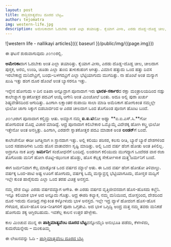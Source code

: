 ```yaml
---
layout: post
title: ಪಾಶ್ಚಿಮಾತ್ಯವೆಂಬ ದೂರದ ಬೆಟ್ಟ…
author: tejomatra
img: western-life.jpg
description: ಅಮೇರಿಕಾದಾಗ ಓದಬೇಕು ಅಂತ ಎಲ್ಲಾ ತಯಾರಿತ್ತು. ಕೈಯಾಗ ವೀಸಾ, ಎರಡು ದೊಡ್ಡ-ದೊಡ್ಡ ಚೀಲ, ಚೀಲದಾಗ ಪುಸ್ತಕ, ಅರಬಿ, ಉಂಡಿ, ಚೂಡಾ ಎಲ್ಲಾ ತುಂಬಿ ತುಳುಕುಹಂಗ ಆಗಿತ್ತು. ವಿಮಾನ ಹತ್ತುದು ಒಂದ ಹತ್ತು ದಿವಸ ಇರಬೇಕಾದ್ರ ಮನಿದೇವ್ರಿಗೆ, ಬಂಧು-ಬಳಗದವ್ರಿಗೆ ಎಲ್ಲಾ ಭೆಟ್ಟಿಯಾಗುದು ಮುಗದಿತ್ತು.
---
```


![western life - nallikayi articles]({{ baseurl }}/public/img/{{page.img}})

<i class="fa fa-quote-left fa fa-pull-left fa-border"></i>ಈ ಘಟನೆ ಶುರುವಾಗುವುದು  ೨೦೧೦ರಲ್ಲಿ.

**ಅಮೇರಿಕಾ**ದಾಗ ಓದಬೇಕು ಅಂತ ಎಲ್ಲಾ ತಯಾರಿತ್ತು. ಕೈಯಾಗ ವೀಸಾ, ಎರಡು ದೊಡ್ಡ-ದೊಡ್ಡ ಚೀಲ, ಚೀಲದಾಗ ಪುಸ್ತಕ, ಅರಬಿ, ಉಂಡಿ, ಚೂಡಾ ಎಲ್ಲಾ ತುಂಬಿ ತುಳುಕುಹಂಗ ಆಗಿತ್ತು. ವಿಮಾನ ಹತ್ತುದು ಒಂದ ಹತ್ತು ದಿವಸ ಇರಬೇಕಾದ್ರ ಮನಿದೇವ್ರಿಗೆ, ಬಂಧು-ಬಳಗದವ್ರಿಗೆ ಎಲ್ಲಾ ಭೆಟ್ಟಿಯಾಗುದು ಮುಗದಿತ್ತು. ನಾ ಹೊಂಟೆ ಅಂತ ಮನ್ಯಾಗ ಖುಷಿ ಇತ್ತು ಹಂಗ ದೂರ ಹೊಂಟೆ ಅಂತ ಬ್ಯಾಸರನೂ ಇತ್ತು. 

ಇನ್ನೇನ ಹೋಗುದು ೪ ದಿನ ಐತಿಪಾ ಅನ್ನೂದ್ರಾಗ ಪೂನಾದಾಗ ಇರು **ಭಾರತ-ಸರ್ಕಾರ**ದ ರಕ್ಷಾ ಮಂತ್ರಾಲಯದಿಂದ ನಡ್ಸು ಕಾಲೇಜ್ನ್ಯಾಗ ಸ್ನಾತಕೋತ್ತರ ಪದವಿಗೆ ಆಯ್ಕೆ ಆಗೇನಿ ಅಂತ ಮಿಂಚೋಲೆ ಬಂತು. ಅದೂ ಅಲ್ಲಿ ಪುರಾ ಖರ್ಚು ಶಿಷ್ಯವೇತನದಿಂದ ಆಗುದಿತ್ತು. ಹಿಂಗಾಗಿ ಲಕ್ಷಾಂತರ ರುಪಾಯಿ ಸಾಲಾ ಮಾಡಿ ಅಮೆರಿಕಾಗ ಹೋಗುಕಿಂತ ನಮ್ಮಲ್ಲೇ ಛುಲೋ ಜಾಗಾ ಸಿಕ್ಕಾಗ ಬಿಡಬಾರ್ದಂದ ಆ ಎರಡ ಚೀಲದಾಗ ಒಂದ ತೊಗೊಂಡ ಪೂನಾಗ ಹೊಂಟ ಬಂದೆ.

೨೦೧೨ರಾಗ ಪೂನಾದಾಗ ಕಲ್ತಿದ್ದು ಆತು. ಅಮ್ಯಾಗ ನಮ್ಮ **ಐ.ಐ.ಟಿ**ನೋ ಅಥ್ವಾ **ಐ.ಐ.ಎಸ್.ಸಿ.**ಗೋ ಹೋಗುದಂತ ಮೊದ್ಲ ವಿಚಾರ ಮಾಡಿದ್ದೆ. ಆದ್ರ ಪೂನಾದಾಗ ಕಲಿಬೇಕಾರ ಒಮ್ಮೊಮ್ಮೆ ವಿದೇಶಕ್ಕ ಹೋಗಿ ಕಲ್ತ್ರ ಛುಲೋ ಇತ್ತೇನೋ ಅಂತ ಅನಸ್ತಿತ್ತು. ಹಿಂಗಾಗಿ, ಎರಡನೇ ಸ್ನಾತಕೋತ್ತರ ಪದವಿ ಮಾಡಾಕ ಅಂತ **ಲಂಡನ್**ಗೆ ಬಂದೆ.

ಕಾಲೇಜೇನೋ ಈಡೀ ಜಗತ್ತಿನಾಗ ೫ ಸ್ಥಾನದಾಗ ಇತ್ತು. ಅಲ್ಲಿ ಕಲಿಯು ಪರಿಸರ, ಕಲಸು ರೀತಿ, ಬ್ಯಾರೆ ಬ್ಯಾರೆ ದೇಶಗಳಿಂದ ಬಂದ ಸಹಪಾಠಿಗಳು ಒಂದು ಹೊಸ ವಾತಾವರಣ ಸೃಷ್ಟಿ ಮಾಡಿತ್ತು. ಅಲ್ಲಿ ಒಂದ ವರ್ಷ ಹೆಂಗ ಹೋತು ಅಂತ ತಿಳಿಲಿಲ್ಲ. ಅದ್ರಾಗೂ ನಾಕ ತಿಂಗ್ಳು **ಜರ್ಮನಿ**ಗೆ ಸಂಶೋಧನೆಗೆ ಬಂದಿದ್ದೆ. ಲಂಡನಾಗ ಕಲಿಯುದು ಮುಗದ್ಯ್ಮಾಗ ಒಂದೆರಡ ವಾರ ರಜಾ ತೊಗೊಂಡು ಮನಿಗೆ ಹೋಗಿ ರೊಟ್ಟಿ-ಝುಣುಕ ಹೊಡ್ದು, ಹೊಸ ಕೆಲ್ಸಕ್ಕ ಸೇರ್ಕೋಳಾಕ ಮತ್ತ ಜರ್ಮನಿಗೆ ಬಂದೆ. 

ಈಗ ಜರ್ಮನಿದಾಗ ಕೆಲ್ಸ ಮಾಡ್ಕೋತ ಒಂದ ವರ್ಷದ ಮ್ಯಾಲೆ ಆತು. ಈ ಒಂದ ವರ್ಷ ಹೆಂಗ ಹೋತೋ ತಿಳಿವಾಲ್ತು. ವರ್ಷಕ್ಕ ಒಂದ-ಪಾಟಿ ಅಷ್ಟ ಊರಿಗೆ ಹೋಗುದು, ವರ್ಷಕ್ಕ ಒಮ್ಮೆ ಮನ್ಯಾವ್ರನ್ನ ಭೆಟ್ಟಿಯಾಗೂದು, ದೋಸ್ತರ ಮದ್ವಿಗೆ ಇಲ್ಲೇ ಕುಂತ ಹಾರೈಸುದು ಎಲ್ಲಾ ಒಂದ ತರಹ ವಿಚಿತ್ರ ಅನಸ್ತದ.

ನಮ್ಮ ದೇಶ ಬಿಟ್ಟು ಎರಡು ವರ್ಷದಮ್ಯಾಗ ಆಗೇತಿ. ಈ ಎರಡು ವರ್ಷದ ವೃತ್ತಿಜೀವನದಾಗ ಹೊಸ-ಹೊಸದು ಕಲ್ತೆನಿ. ಇನ್ನೂ ಕಲಿಯಾಕ ಭಾಳ ಅದ ಅನ್ನೂದು ಗೊತ್ತು. ಆದ್ರ ಈಪರಿ ಕಲ್ಯಾಕ, ನಮ್ಮ ಮನಿಯಿಂದ, ದೋಸ್ತರಿಂದ, ದೇಶದಿಂದ ದೂರ ಇರುದು ನೋಡಿದ್ರ ಗಳ್ಸುಕಿಂತ ಕಳ್ಕೋಳುದು ಭಾಳ ಅನಸ್ತದ. ಇಲ್ಲೇ ಇದ್ರ ವ್ಯಾಳೆ ಹೋದಂಗ ಹೊಸ-ಹೊಸ ಗೆಳೆಯರ, ಹೊಸ-ಹೊಸ ರೀತಿ-ನೀತಿಗಳಿಗೆ ಪೂರಾ ಒಗ್ಗತೇವಿ. ಅದ ಭಾಳ ಒಗ್ಗಿದ್ವಿ ಅಂದ್ರ ಮತ್ತ ನಮ್ಮ ತವರು ಮನಿಕಡೆ ಹೋಗುದು ಶಕ್ಯ ಆಗ್ದಿರಬಹುದು. ಇವಕೆಲ್ಲ ಕಾಲನ ಉತ್ತರ ಹೇಳ್ಬೇಕು.

ಕಾಲ ಮಿಂಚುವ ಮುನ್ನ
ಈ **ಪಾಶ್ಚಿಮಾತ್ಯವೆಂಬ ದೂರದ ಬೆಟ್ಟ**ವನ್ನೋಮ್ಮೆರಿ
ಅನುಭೂತಿ ಪಡೆದು, ಕೆಳಗಿಳಿದು, ಕುದುರೆಯನ್ನೇರು – ಮಂಕುತಿಮ್ಮ

ಈ ಲೇಖನವನ್ನು ಓದಿ - [ಪಾಶ್ಚಿಮಾತ್ಯವೆಂಬ ದೂರದ ಬೆಟ್ಟ](https://tejomatra.wordpress.com/2014/12/09/%E0%B2%AA%E0%B2%BE%E0%B2%B6%E0%B3%8D%E0%B2%9A%E0%B2%BF%E0%B2%AE%E0%B2%BE%E0%B2%A4%E0%B3%8D%E0%B2%AF-%E0%B2%A6%E0%B3%82%E0%B2%B0%E0%B2%A6-%E0%B2%AC%E0%B3%86%E0%B2%9F/)
